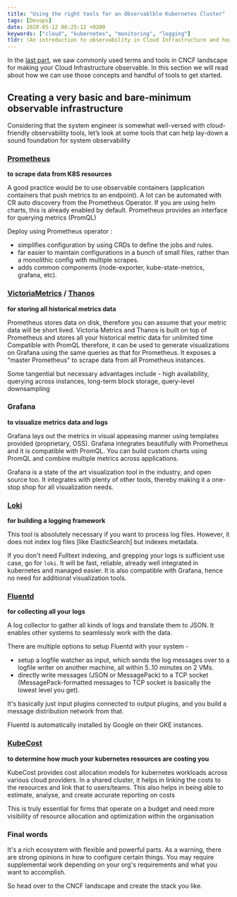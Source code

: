 ```yaml
---
title: "Using the right tools for an Observablble Kubernetes Cluster"
tags: [Devops]
date: 2020-05-12 06:25:12 +0200
keywords: ["cloud", "kubernetes", "monitoring", "logging"]
tldr: (An introduction to observability in Cloud Infrastructure and how to get started with basic set of tools. Explore Prometheus, Fluentd, Loki ..)
---
```


In the [last part](https://namc.in/posts/cloud-observability/), we saw commonly used terms and tools in CNCF landscape for making your Cloud Infrastructure observable. In this section we will read about how we can use those concepts and handful of tools to get started. 

## Creating a very basic and bare-minimum observable infrastructure

Considering that the system engineer is somewhat well-versed with cloud-friendly observability tools, let’s look at some tools that can help lay-down a sound foundation for system observability

### [Prometheus](https://prometheus.io/) 
**to scrape data from K8S resources**

A good practice would be to use observable containers (application containers that push metrics to an endpoint). A lot can be automated with CR auto discovery from the Prometheus Operator. If you are using helm charts, this is already enabled by default. Prometheus provides an interface for querying metrics (PromQL)

Deploy using Prometheus operator :
-   simplifies configuration by using CRDs to define the jobs and rules.
-   far easier to maintain configurations in a bunch of small files, rather than a monolithic config with multiple scrapes.
-   adds common components (node-exporter, kube-state-metrics, grafana, etc).
    
### [VictoriaMetrics](https://victoriametrics.com/) / [Thanos](https://thanos.io/getting-started.md/) 
**for storing all historical metrics data**

Prometheus stores data on disk, therefore you can assume that your metric data will be short lived.  Victoria Metrics and Thanos is built on top of Prometheus and stores all your historical metric data for unlimited time Compatible with PromQL therefore, it can be used to generate visualizations on Grafana using the same queries as that for Prometheus. It exposes a "master Prometheus" to scrape data from all Prometheus instances.
    
Some tangential but necessary advantages include - high availability, querying across instances, long-term block storage, query-level downsampling
    
### Grafana  
**to visualize metrics data and logs**

Grafana lays out the metrics in visual appeasing manner using templates provided (proprietary, OSS). Grafana integrates beautifully with Prometheus and it is compatible with PromQL. You can build custom charts using PromQL and combine multiple metrics across applications.
    
Grafana is a state of the art visualization tool in the industry, and open source too. It integrates with plenty of other tools, thereby making it a one-stop shop for all visualization needs. 

### [Loki](https://github.com/grafana/loki) 
**for building a logging framework**

This tool is absolutely necessary if you want to process log files. However, it does not index log files [like ElasticSearch] but indexes metadata. 

If you don't need Fulltext indexing, and grepping your logs is sufficient use case, go for `loki`. It will be fast, reliable, already well integrated in kubernetes and managed easier. It is also compatible with Grafana, hence no need for additional visualization tools.

### [Fluentd](https://www.fluentd.org/) 
**for collecting all your logs**

 A log collector to gather all kinds of logs and translate them to JSON. It enables other systems to seamlessly work with the data. 

There are multiple options to setup Fluentd with your system - 

* setup a logfile watcher as input, which sends the log messages over to a logfile writer on another machine, all within 5..10 minutes on 2 VMs.
* directly write messages (JSON or MessagePack) to a TCP socket (MessagePack-formatted messages to TCP socket is basically the lowest level you get).

It's basically just input plugins connected to output plugins, and you build a message distribution network from that. 

Fluentd is automatically installed by Google on their GKE instances.
    
### [KubeCost](https://kubecost.com/) 
**to determine how much your kubernetes resources are costing you**

KubeCost provides cost allocation models for kubernetes workloads across various cloud providers. In a shared cluster, it helps in linking the costs to the resources and link that to users/teams. This also helps in being able to estimate, analyse, and create accurate reporting on costs

This is truly essential for firms that operate on a budget and need more visibility of resource allocation and optimization within the organisation

### Final words 

It's a rich ecosystem with flexible and powerful parts. As a warning, there are strong opinions in how to configure certain things. You may require supplemental work depending on your org's requirements and what you want to accomplish.

So head over to the CNCF landscape and create the stack you like. 
